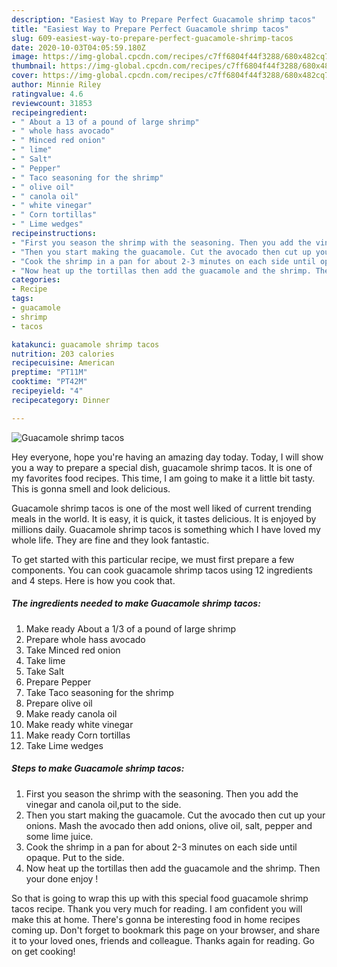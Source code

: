 ```yaml
---
description: "Easiest Way to Prepare Perfect Guacamole shrimp tacos"
title: "Easiest Way to Prepare Perfect Guacamole shrimp tacos"
slug: 609-easiest-way-to-prepare-perfect-guacamole-shrimp-tacos
date: 2020-10-03T04:05:59.180Z
image: https://img-global.cpcdn.com/recipes/c7ff6804f44f3288/680x482cq70/guacamole-shrimp-tacos-recipe-main-photo.jpg
thumbnail: https://img-global.cpcdn.com/recipes/c7ff6804f44f3288/680x482cq70/guacamole-shrimp-tacos-recipe-main-photo.jpg
cover: https://img-global.cpcdn.com/recipes/c7ff6804f44f3288/680x482cq70/guacamole-shrimp-tacos-recipe-main-photo.jpg
author: Minnie Riley
ratingvalue: 4.6
reviewcount: 31853
recipeingredient:
- " About a 13 of a pound of large shrimp"
- " whole hass avocado"
- " Minced red onion"
- " lime"
- " Salt"
- " Pepper"
- " Taco seasoning for the shrimp"
- " olive oil"
- " canola oil"
- " white vinegar"
- " Corn tortillas"
- " Lime wedges"
recipeinstructions:
- "First you season the shrimp with the seasoning. Then you add the vinegar and canola oil,put to the side."
- "Then you start making the guacamole. Cut the avocado then cut up your onions. Mash the avocado then add onions, olive oil, salt, pepper and some lime juice."
- "Cook the shrimp in a pan for about 2-3 minutes on each side until opaque. Put to the side."
- "Now heat up the tortillas then add the guacamole and the shrimp. Then your done enjoy !"
categories:
- Recipe
tags:
- guacamole
- shrimp
- tacos

katakunci: guacamole shrimp tacos 
nutrition: 203 calories
recipecuisine: American
preptime: "PT11M"
cooktime: "PT42M"
recipeyield: "4"
recipecategory: Dinner

---
```



![Guacamole shrimp tacos](https://img-global.cpcdn.com/recipes/c7ff6804f44f3288/680x482cq70/guacamole-shrimp-tacos-recipe-main-photo.jpg)

Hey everyone, hope you're having an amazing day today. Today, I will show you a way to prepare a special dish, guacamole shrimp tacos. It is one of my favorites food recipes. This time, I am going to make it a little bit tasty. This is gonna smell and look delicious.



Guacamole shrimp tacos is one of the most well liked of current trending meals in the world. It is easy, it is quick, it tastes delicious. It is enjoyed by millions daily. Guacamole shrimp tacos is something which I have loved my whole life. They are fine and they look fantastic.


To get started with this particular recipe, we must first prepare a few components. You can cook guacamole shrimp tacos using 12 ingredients and 4 steps. Here is how you cook that.

<!--inarticleads1-->

##### The ingredients needed to make Guacamole shrimp tacos:

1. Make ready  About a 1/3 of a pound of large shrimp
1. Prepare  whole hass avocado
1. Take  Minced red onion
1. Take  lime
1. Take  Salt
1. Prepare  Pepper
1. Take  Taco seasoning for the shrimp
1. Prepare  olive oil
1. Make ready  canola oil
1. Make ready  white vinegar
1. Make ready  Corn tortillas
1. Take  Lime wedges




<!--inarticleads2-->

##### Steps to make Guacamole shrimp tacos:

1. First you season the shrimp with the seasoning. Then you add the vinegar and canola oil,put to the side.
1. Then you start making the guacamole. Cut the avocado then cut up your onions. Mash the avocado then add onions, olive oil, salt, pepper and some lime juice.
1. Cook the shrimp in a pan for about 2-3 minutes on each side until opaque. Put to the side.
1. Now heat up the tortillas then add the guacamole and the shrimp. Then your done enjoy !




So that is going to wrap this up with this special food guacamole shrimp tacos recipe. Thank you very much for reading. I am confident you will make this at home. There's gonna be interesting food in home recipes coming up. Don't forget to bookmark this page on your browser, and share it to your loved ones, friends and colleague. Thanks again for reading. Go on get cooking!
